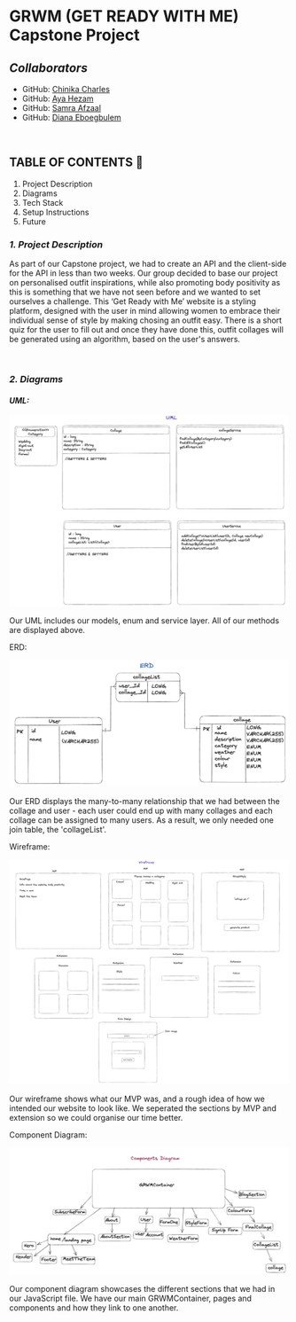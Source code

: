 # **GRWM (GET READY WITH ME) Capstone Project**

## **_Collaborators_**

- GitHub: [Chinika Charles](https://github.com/ChinikaC)
- GitHub: [Aya Hezam](https://github.com/aya-rh)
- GitHub: [Samra Afzaal](https://github.com/samra-a)
- GitHub: [Diana Eboegbulem](https://github.com/PrincessDiana1)

<br />

## **TABLE OF CONTENTS** 📖
1. Project Description
2. Diagrams
3. Tech Stack
4. Setup Instructions
5. Future

### **_1. Project Description_**

As part of our Capstone project, we had to create an API and the client-side for the API in less than two weeks. Our group decided to base our project on personalised outfit inspirations, while also promoting body positivity as this is something that we have not seen before and we wanted to set ourselves a challenge. This ‘Get Ready with Me’ website is a styling platform, designed with the user in mind allowing women to embrace their individual sense of style by making chosing an outfit easy. There is a short quiz for the user to fill out and once they have done this, outfit collages will be generated using an algorithm, based on the user's answers.

<br />

### **_2. Diagrams_**

#### **_UML:_**

![UML](images/UML.png)

Our UML includes our models, enum and service layer. All of our methods are displayed above.

ERD:

![ERD](images/ERD.png)

Our ERD displays the many-to-many relationship that we had between the collage and user - each user could end up with many collages and each collage can be assigned to many users. As a result, we only needed one join table, the 'collageList'.

Wireframe:

![Wireframe](images/Wireframe.png)

Our wireframe shows what our MVP was, and a rough idea of how we intended our website to look like. We seperated the sections by MVP and extension so we could organise our time better.

Component Diagram:

![Component Diagram](images/Components.png)

Our component diagram showcases the different sections that we had in our JavaScript file. We have our main GRWMContainer, pages and components and how they link to one another.

